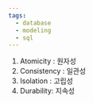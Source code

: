 ```yaml
---
tags:
  - database
  - modeling
  - sql
---
```

1. Atomicity : 원자성
2. Consistency : 일관성
3. Isolation : 고립성
4. Durability: 지속성


